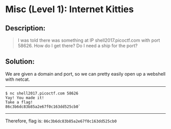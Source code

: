 # Misc (Level 1): Internet Kitties
## Description: 
>I was told there was something at IP shell2017.picoctf.com with port 58626. How do I get there? Do I need a ship for the port?
## Solution:
We are given a domain and port, so we can pretty easily open up a webshell with netcat.
***
    $ nc shell2017.picoctf.com 58626
    Yay! You made it!
    Take a flag!
    86c3b6dc83b85a2e67f0c163dd525cb0`
***
Therefore, flag is: `86c3b6dc83b85a2e67f0c163dd525cb0` 
